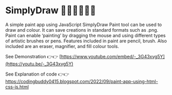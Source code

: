 # SimplyDraw 👩🏼‍🎨👩🏼‍🎨
A simple paint app using JavaScript 
SimplyDraw Paint tool can be used to draw and colour.
It can save creations in standard formats such as .png.
Paint can enable ‘painting’ by dragging the mouse and using different types of artistic brushes or pens. 
Features included in paint are pencil, brush. Also included are an eraser, magnifier, and fill colour tools.

See Demonstration 👉👉
[https://www.youtube.com/embed/-_3G43xvg5Y](https://youtu.be/-_3G43xvg5Y)

See Explanation of code 👉👉
https://codingbuddy0415.blogspot.com/2022/09/paint-app-using-html-css-js.html



